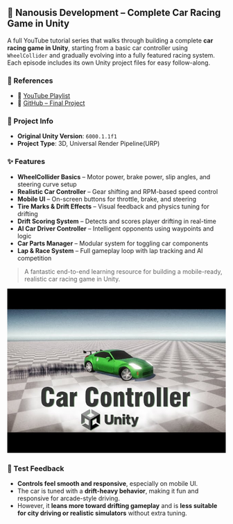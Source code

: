 ## 🔧 Nanousis Development – Complete Car Racing Game in Unity

A full YouTube tutorial series that walks through building a complete **car racing game in Unity**, starting from a basic car controller using `WheelCollider` and gradually evolving into a fully featured racing system. Each episode includes its own Unity project files for easy follow-along.

### 🔗 References
- 🎥 [YouTube Playlist](https://www.youtube.com/watch?v=gEwNHUDc8uE&list=PL0JXhw1odpJLTRBDdv4ybtYkuD1lEcF-N&index=1)
- 💾 [GitHub – Final Project](https://github.com/Nanousis/NanousisCarController)

### 🧱 Project Info
- **Original Unity Version**: `6000.1.1f1`
- **Project Type**: 3D, Universal Render Pipeline(URP)

### ✨ Features
- **WheelCollider Basics** – Motor power, brake power, slip angles, and steering curve setup
- **Realistic Car Controller** – Gear shifting and RPM-based speed control
- **Mobile UI** – On-screen buttons for throttle, brake, and steering
- **Tire Marks & Drift Effects** – Visual feedback and physics tuning for drifting
- **Drift Scoring System** – Detects and scores player drifting in real-time
- **AI Car Driver Controller** – Intelligent opponents using waypoints and logic
- **Car Parts Manager** – Modular system for toggling car components
- **Lap & Race System** – Full gameplay loop with lap tracking and AI competition

> A fantastic end-to-end learning resource for building a mobile-ready, realistic car racing game in Unity.
> 
![thumbnail](../resources/thumbnails/NanousisDevelopment.jpg)

### 🧪 Test Feedback

- **Controls feel smooth and responsive**, especially on mobile UI.
- The car is tuned with a **drift-heavy behavior**, making it fun and responsive for arcade-style driving.
- However, it **leans more toward drifting gameplay** and is **less suitable for city driving or realistic simulators** without extra tuning.
